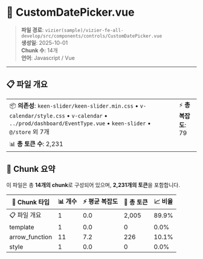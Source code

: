 # 📄 CustomDatePicker.vue

> **파일 경로**: `vizier(sample)/vizier-fe-all-develop/src/components/controls/CustomDatePicker.vue`  
> **생성일**: 2025-10-01  
> **Chunk 수**: 14개  
> **언어**: Javascript / Vue
---





## 📋 파일 개요

| | |
|--|--|
| 📦 **의존성**: `keen-slider/keen-slider.min.css` • `v-calendar/style.css` • `v-calendar` • `../prod/dashboard/EventType.vue` • `keen-slider` • `@/store` 외 7개 | ⚡ **총 복잡도**: 79 |
| 📊 **총 토큰 수**: 2,231 |  |






## 🧩 Chunk 요약

이 파일은 총 **14개의 chunk**로 구성되어 있으며, **2,231개의 토큰**을 포함합니다.

| 🧩 Chunk 타입 | 📊 개수 | ⚡ 평균 복잡도 | 📝 총 토큰 | 📈 비율 |
|---------------|--------|-------------|----------|--------|
| 📋 파일 개요 | 1 | 0.0 | 2,005 | 89.9% |
| template | 1 | 0.0 | 0 | 0.0% |
| arrow_function | 11 | 7.2 | 226 | 10.1% |
| style | 1 | 0.0 | 0 | 0.0% |

